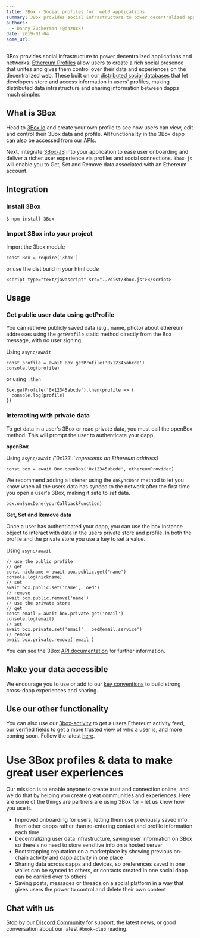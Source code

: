 ```yaml
---
title: 3Box - Social profiles for  web3 applications
summary: 3Box provides social infrastructure to power decentralized applications and networks. Ethereum Profiles allow users to create a rich social presence that unites and gives them control over their data and experiences on the decentralized web. These built on our distributed social databases that let developers store and access information in users profiles, making distributed data infrastructure and sharing information between dapps much simpler. What is 3Box Head to 3Box.io and create your own pr
authors:
  - Danny Zuckerman (@dazuck)
date: 2019-01-04
some_url: 
---
```


3Box provides social infrastructure to power decentralized applications and networks. [Ethereum Profiles](http://3box.io) allow users to create a rich social presence that unites and gives them control over their data and experiences on the decentralized web. These built on our [distributed social databases](https://github.com/uport-project/3box) that let developers store and access information in users' profiles, making distributed data infrastructure and sharing information between dapps much simpler. 

## What is 3Box

Head to [3Box.io](http://3box.io) and create your own profile to see how users can view, edit and control their 3Box data and profile. All functionality in the 3Box dapp can also be accessed from our APIs. 

Next, integrate [3Box-JS](https://github.com/uport-project/3box-js) into your application to ease user onboarding and deliver a richer user experience via profiles and social connections. `3box-js` will enable you to Get, Set and Remove data associated with an Ethereum account. 

## Integration

### Install 3Box

    $ npm install 3Box

### Import 3Box into your project

Import the 3box module

    const Box = require('3box')

or use the dist build in your html code

    <script type="text/javascript" src="../dist/3box.js"></script>

## Usage

### Get public user data using getProfile

You can retrieve publicly saved data (e.g., name, photo) about ethereum addresses using the `getProfile` static method directly from the Box message, with no user signing.

Using `async/await`

    const profile = await Box.getProfile('0x12345abcde')
    console.log(profile)

or using `.then`

    Box.getProfile('0x12345abcde').then(profile => {
      console.log(profile)
    })

### Interacting with private data

To get data in a user's 3Box or read private data, you must call the openBox method. This will prompt the user to authenticate your dapp. 

**openBox**

Using `async/await` *('0x123..' represents an Ethereum address)*

    const box = await Box.openBox('0x12345abcde', ethereumProvider)

We recommend adding a listener using the `onSyncDone` method to let you know when all the users data has synced to the network after the first time you open a user's 3Box, making it safe to *set* data. 

    box.onSyncDone(yourCallbackFunction)

**Get, Set and Remove data**

Once a user has authenticated your dapp, you can use the box instance object to interact with data in the users private store and profile. In both the profile and the private store you use a key to set a value.

Using `async/await`

    // use the public profile
    // get
    const nickname = await box.public.get('name')
    console.log(nickname)
    // set
    await box.public.set('name', 'oed')
    // remove
    await box.public.remove('name')
    // use the private store
    // get
    const email = await box.private.get('email')
    console.log(email)
    // set
    await box.private.set('email', 'oed@email.service')
    // remove
    await box.private.remove('email')

You can see the 3Box [API documentation](https://github.com/uport-project/3box-js#-api-documentation) for further information. 

## Make your data accessible

We encourage you to use or add to our [key conventions](https://github.com/uport-project/3box-js/blob/master/KEY-CONVENTIONS.md) to build strong cross-dapp experiences and sharing. 

## Use our other functionality

You can also use our [3box-activity](https://github.com/uport-project/3box-activity) to get a users Ethereum activity feed, our verified fields to get a more trusted view of who a user is, and more coming soon. Follow the latest [here](https://discord.gg/3fzMe8x). 

# Use 3Box profiles & data to make great user experiences

Our mission is to enable anyone to create trust and connection online, and we do that by helping you create great communities and experiences. Here are some of the things are partners are using 3Box for - let us know how you use it. 

- Improved onboarding for users, letting them use previously saved info from other dapps rather than re-entering contact and profile information each time
- Decentralizing user data infrastructure, saving user information on 3Box so there's no need to store sensitive info on a hosted server
- Bootstrapping reputation on a marketplace by showing previous on-chain activity and dapp activity in one place
- Sharing data across dapps and devices, so preferences saved in one wallet can be synced to others, or contacts created in one social dapp can be carried over to others
- Saving posts, messages or threads on a social platform in a way that gives users the power to control and delete their own content

## Chat with us

Stop by our [Discord Community](https://discord.gg/3fzMe8x) for support, the latest news, or good conversation about our latest `#book-club` reading.